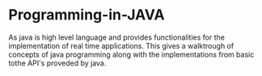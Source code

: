 # Programming-in-JAVA

As java is high level language and provides functionalities for the implementation of real time applications. This gives a walktrough of concepts of java programming along with the implementations from basic tothe API's proveded by java.
